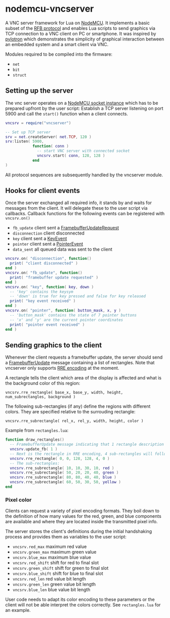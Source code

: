 # nodemcu-vncserver
A VNC server framework for Lua on [NodeMCU](https://github.com/nodemcu/nodemcu-firmware). It implements a basic subset of the [RFB protocol](http://vncdotool.readthedocs.io/en/latest/rfbproto.html) and enables Lua scripts to send graphics via TCP connection to a VNC client on PC or smartphone.
It was inspired by [pylotron](https://github.com/cnlohr/pylotron) which demonstrates the simplicity of graphical interaction between an embedded system and a smart client via VNC.

Modules required to be compiled into the firmware:
- `net`
- `bit`
- `struct`

## Setting up the server
The vnc server operates on a [NodeMCU socket instance](http://nodemcu.readthedocs.io/en/dev/en/modules/net/#netsocket-module) which has to be prepared upfront by the user script: Establish a TCP server listening on port 5900 and call the `start()` function when a client connects.

```lua
vncsrv = require("vncserver")

-- Set up TCP server
srv = net.createServer( net.TCP, 120 )
srv:listen( 5900,
            function( conn )
              -- start VNC server with connected socket
              vncsrv.start( conn, 128, 128 )
            end
)
```

All protocol sequences are subsequently handled by the vncserver module.

## Hooks for client events
Once the server exchanged all required info, it stands by and waits for messages from the client. It will delegate these to the user script via callbacks. Callback functions for the following events can be registered with `vncsrv.on()`
- `fb_update` client sent a [FramebufferUpdateRequest](http://vncdotool.readthedocs.io/en/latest/rfbproto.html#framebufferupdaterequest)
- `disconnection` client disconnected
- `key` client sent a [KeyEvent](http://vncdotool.readthedocs.io/en/latest/rfbproto.html#keyevent)
- `pointer` client sent a [PointerEvent](http://vncdotool.readthedocs.io/en/latest/rfbproto.html#pointerevent)
- `data_sent` all queued data was sent to the client

```lua
vncsrv.on( "disconnection", function()
  print( "client disconnected" )
end )
vncsrv.on( "fb_update", function()
  print( "framebuffer update requested" )
end )
vncsrv.on( "key", function( key, down )
  -- 'key' contains the keysym
  -- 'down' is true for key pressed and false for key released
  print( "key event received" )
end )
vncsrv.on( "pointer", function( button_mask, x, y )
  -- 'button_mask' contains the state of 7 pointer buttons
  -- 'x' and 'y' are the current pointer coordinates
  print( "pointer event received" )
end )
```

## Sending graphics to the client
Whenever the client requests a framebuffer update, the server should send a [FramebufferUpdate](http://vncdotool.readthedocs.io/en/latest/rfbproto.html#framebufferupdate) message containing a list of rectangles. Note that vncserver only supports [RRE encoding](http://vncdotool.readthedocs.io/en/latest/rfbproto.html#rre-encoding) at the moment.

A rectangle tells the client which area of the display is affected and what is the background color of this region:

`vncsrv.rre_rectangle( base_x, base_y, width, height, num_subrectangles, background )`

The following sub-rectangles (if any) define the regions with different colors. They are specified relative to the surrouding rectangle:

`vncsrv.rre_subrectangle( rel_x, rel_y, width, height, color )`

Example from `rectangles.lua`:

```lua
function draw_rectangles()
  -- FramebufferUpdate message indicating that 1 rectangle description follows:
  vncsrv.update_fb( 1 )
  -- Next is the rectangle in RRE encoding, 4 sub-rectangles will follow:
  vncsrv.rre_rectangle( 0, 0, 128, 128, 4, 0 )
  -- The sub-rectangles:
  vncsrv.rre_subrectangle( 10, 10, 30, 10, red )
  vncsrv.rre_subrectangle( 50, 20, 20, 40, green )
  vncsrv.rre_subrectangle( 80, 80, 40, 40, blue )
  vncsrv.rre_subrectangle( 60, 50, 30, 50, yellow )
end
```

### Pixel color
Clients can request a variety of pixel encoding formats. They boil down to the definition of how many values for the red, green, and blue components are available and where they are located inside the transmitted pixel info.

The server stores the client's definitions during the initial handshaking process and provides them as variables to the user script:
- `vncsrv.red_max` maximum red value
- `vncsrv.green_max` maximum green value
- `vncsrv.blue_max` maximum blue value
- `vncsrv.red_shift` shift for red to final slot
- `vncsrv.green_shift` shift for green to final slot
- `vncsrv.blue_shift` shift for blue to final slot
- `vncsrv.red_len` red value bit length
- `vncsrv.green_len` green value bit length
- `vncsrv.blue_len` blue value bit length

User code needs to adapt its color encoding to these parameters or the client will not be able interpret the colors correctly. See `rectangles.lua` for an example.
